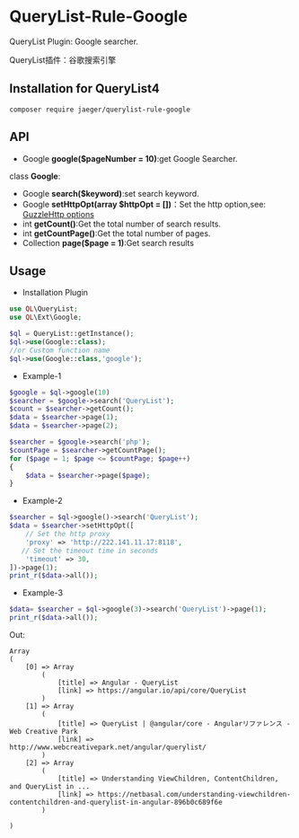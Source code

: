 # QueryList-Rule-Google
QueryList Plugin: Google searcher.

QueryList插件：谷歌搜索引擎

## Installation for QueryList4
```
composer require jaeger/querylist-rule-google
```

## API
- Google **google($pageNumber = 10)**:get Google Searcher.

class **Google**:
- Google **search($keyword)**:set search keyword.
- Google **setHttpOpt(array $httpOpt = [])**：Set the http option,see: [GuzzleHttp options](http://docs.guzzlephp.org/en/stable/request-options.html)
- int **getCount()**:Get the total number of search results.
- int **getCountPage()**:Get the total number of pages.
- Collection **page($page = 1)**:Get search results

## Usage
- Installation Plugin

```php
use QL\QueryList;
use QL\Ext\Google;

$ql = QueryList::getInstance();
$ql->use(Google::class);
//or Custom function name
$ql->use(Google::class,'google');
```
- Example-1

```php
$google = $ql->google(10)
$searcher = $google->search('QueryList');
$count = $searcher->getCount();
$data = $searcher->page(1);
$data = $searcher->page(2);

$searcher = $google->search('php');
$countPage = $searcher->getCountPage();
for ($page = 1; $page <= $countPage; $page++)
{
    $data = $searcher->page($page);
}
```

- Example-2

```php
$searcher = $ql->google()->search('QueryList');
$data = $searcher->setHttpOpt([
    // Set the http proxy
    'proxy' => 'http://222.141.11.17:8118',
   // Set the timeout time in seconds
    'timeout' => 30,
])->page(1);
print_r($data->all());
```

- Example-3

```php
$data= $searcher = $ql->google(3)->search('QueryList')->page(1);
print_r($data->all());
```
Out:

```
Array
(
    [0] => Array
        (
            [title] => Angular - QueryList
            [link] => https://angular.io/api/core/QueryList
        )
    [1] => Array
        (
            [title] => QueryList | @angular/core - Angularリファレンス - Web Creative Park
            [link] => http://www.webcreativepark.net/angular/querylist/
        )
    [2] => Array
        (
            [title] => Understanding ViewChildren, ContentChildren, and QueryList in ...
            [link] => https://netbasal.com/understanding-viewchildren-contentchildren-and-querylist-in-angular-896b0c689f6e
        )

)

```

